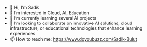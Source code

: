 - 👋 Hi, I’m Sadik
- 👀 I’m interested in Cloud, AI, Education
- 🌱 I’m currently learning several AI projects
- 💞️ I’m looking to collaborate on innovative AI solutions, cloud infrastructure, or educational technologies that enhance learning experiences
- 📫 How to reach me: https://www.doyoubuzz.com/Sadik-Bulut

<!---
sibulut-std/sibulut-std is a ✨ special ✨ repository because its `README.md` (this file) appears on your GitHub profile.
You can click the Preview link to take a look at your changes.
--->
